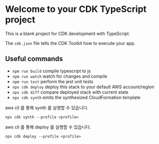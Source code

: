 # Welcome to your CDK TypeScript project

This is a blank project for CDK development with TypeScript.

The `cdk.json` file tells the CDK Toolkit how to execute your app.

## Useful commands

* `npm run build`   compile typescript to js
* `npm run watch`   watch for changes and compile
* `npm run test`    perform the jest unit tests
* `npx cdk deploy`  deploy this stack to your default AWS account/region
* `npx cdk diff`    compare deployed stack with current state
* `npx cdk synth`   emits the synthesized CloudFormation template

aws cli 를 통해 synth 를 실행할 수 있습니다.
```shell
npx cdk synth --profile <profile>
```

aws cli 를 통해 deploy 를 실행할 수 있습니다.
```shell
npx cdk deploy --profile <profile>
```
